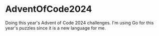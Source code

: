 # AdventOfCode2024

Doing this year's Advent of Code 2024 challenges. I'm using Go for this year's
puzzles since it is a new language for me.
